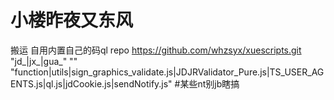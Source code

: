 # 小楼昨夜又东风
搬运 自用内置自己的码ql repo https://github.com/whzsyx/xuescripts.git "jd_|jx_|gua_" "" "function|utils|sign_graphics_validate.js|JDJRValidator_Pure.js|TS_USER_AGENTS.js|ql.js|jdCookie.js|sendNotify.js"
#某些nt别jb瞎搞
